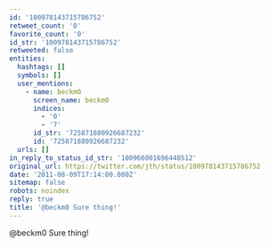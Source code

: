 ```yaml
---
id: '100978143715786752'
retweet_count: '0'
favorite_count: '0'
id_str: '100978143715786752'
retweeted: false
entities:
  hashtags: []
  symbols: []
  user_mentions:
    - name: beckm0
      screen_name: beckm0
      indices:
        - '0'
        - '7'
      id_str: '725871880926687232'
      id: '725871880926687232'
  urls: []
in_reply_to_status_id_str: '100966001696448512'
original_url: https://twitter.com/jth/status/100978143715786752
date: '2011-08-09T17:14:00.000Z'
sitemap: false
robots: noindex
reply: true
title: '@beckm0 Sure thing!'
---
```


@beckm0 Sure thing!